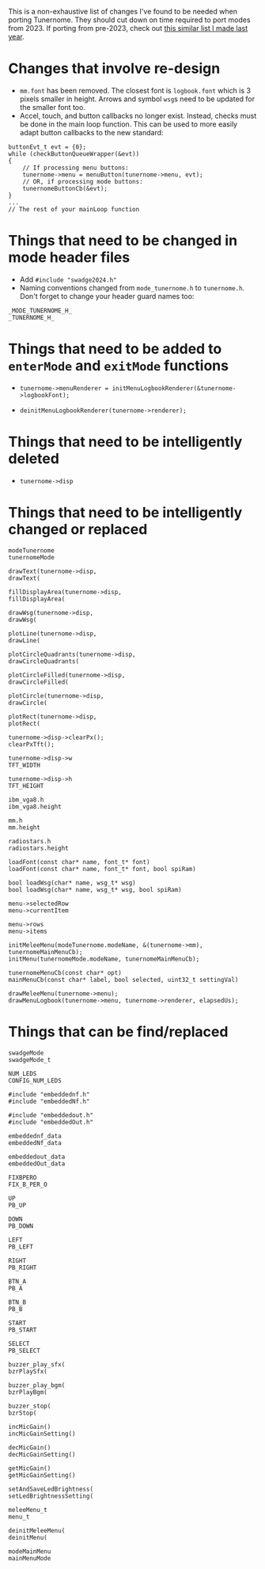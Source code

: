 This is a non-exhaustive list of changes I've found to be needed when porting Tunernome. They should cut down on time required to port modes from 2023. If porting from pre-2023, check out [this similar list I made last year](https://github.com/AEFeinstein/Super-2023-Swadge-FW/issues/31#issuecomment-1221395802).

# Changes that involve re-design

- `mm.font` has been removed. The closest font is `logbook.font` which is 3 pixels smaller in height. Arrows and symbol `wsg`s need to be updated for the smaller font too.
- Accel, touch, and button callbacks no longer exist. Instead, checks must be done in the main loop function. This can be used to more easily adapt button callbacks to the new standard:

```
buttonEvt_t evt = {0};
while (checkButtonQueueWrapper(&evt))
{
    // If processing menu buttons:
    tunernome->menu = menuButton(tunernome->menu, evt);
    // OR, if processing mode buttons:
    tunernomeButtonCb(&evt);
}
...
// The rest of your mainLoop function
```

# Things that need to be changed in mode header files

- Add `#include "swadge2024.h"`
- Naming conventions changed from `mode_tunernome.h` to `tunernome.h`. Don't forget to change your header guard names too:

```
_MODE_TUNERNOME_H_
_TUNERNOME_H_
```

# Things that need to be added to `enterMode` and `exitMode` functions

- `tunernome->menuRenderer = initMenuLogbookRenderer(&tunernome->logbookFont);`

- `deinitMenuLogbookRenderer(tunernome->renderer);`

# Things that need to be intelligently deleted

- `tunernome->disp`

# Things that need to be intelligently changed or replaced

```
modeTunernome
tunernomeMode

drawText(tunernome->disp, 
drawText(

fillDisplayArea(tunernome->disp, 
fillDisplayArea(

drawWsg(tunernome->disp, 
drawWsg(

plotLine(tunernome->disp, 
drawLine(

plotCircleQuadrants(tunernome->disp, 
drawCircleQuadrants(

plotCircleFilled(tunernome->disp, 
drawCircleFilled(

plotCircle(tunernome->disp, 
drawCircle(

plotRect(tunernome->disp, 
plotRect(

tunernome->disp->clearPx();
clearPxTft();

tunernome->disp->w
TFT_WIDTH

tunernome->disp->h
TFT_HEIGHT

ibm_vga8.h
ibm_vga8.height

mm.h
mm.height

radiostars.h
radiostars.height

loadFont(const char* name, font_t* font)
loadFont(const char* name, font_t* font, bool spiRam)

bool loadWsg(char* name, wsg_t* wsg)
bool loadWsg(char* name, wsg_t* wsg, bool spiRam)

menu->selectedRow
menu->currentItem

menu->rows
menu->items

initMeleeMenu(modeTunernome.modeName, &(tunernome->mm), tunernomeMainMenuCb);
initMenu(tunernomeMode.modeName, tunernomeMainMenuCb);

tunernomeMenuCb(const char* opt)
mainMenuCb(const char* label, bool selected, uint32_t settingVal)

drawMeleeMenu(tunernome->menu);
drawMenuLogbook(tunernome->menu, tunernome->renderer, elapsedUs);
```

# Things that can be find/replaced

```
swadgeMode
swadgeMode_t

NUM_LEDS
CONFIG_NUM_LEDS

#include "embeddednf.h"
#include "embeddedNf.h"

#include "embeddedout.h"
#include "embeddedOut.h"

embeddednf_data
embeddedNf_data

embeddedout_data
embeddedOut_data

FIXBPERO
FIX_B_PER_O

UP
PB_UP

DOWN
PB_DOWN

LEFT
PB_LEFT

RIGHT
PB_RIGHT

BTN_A
PB_A

BTN_B
PB_B

START
PB_START

SELECT
PB_SELECT

buzzer_play_sfx(
bzrPlaySfx(

buzzer_play_bgm(
bzrPlayBgm(

buzzer_stop(
bzrStop(

incMicGain()
incMicGainSetting()

decMicGain()
decMicGainSetting()

getMicGain()
getMicGainSetting()

setAndSaveLedBrightness(
setLedBrightnessSetting(

meleeMenu_t
menu_t

deinitMeleeMenu(
deinitMenu(

modeMainMenu
mainMenuMode
```
